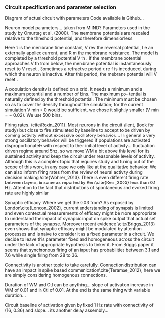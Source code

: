 ### Circuit specification and parameter selection

Diagram of actual circuit with parameters
Code available in Github...

Neuron model parameters... taken from MIIND?
Parameters used in the study
by Omurtag et al. (2000). The membrane
potentials are rescaled relative to the
threshold potential, and therefore
dimensionless

Here τ is the membrane time constant, V rev the reversal potential, I e
an externally applied current, and R m the membrane resistance. The
model is completed by a threshold potential V th . If the membrane
potential approaches V th from below, the membrane potential is
instantaneously reset to V reset . Sometimes a refractive period τ re f is
introduced, during which the neuron is inactive. After this period,
the mebrane potential will V reset .

A population density is defined on a grid. It needs a minimum
and a maximum potential and a number of bins. The maximum po-
tential is naturally defined by the threshold potential. The minimum
must be chosen so as to cover the density throughout the simulation;
for the current simulation V min = 0 would be sufficient, we chose it
slightly smaller (V min = − 0.02). We use 500 bins.


Firing rates. \cite{Roxin_2011}. Most neurons in the circuit silent, (look for study) but close to fire stimulated by baseline to accept to be driven by coming activity without excessive oscillatory behavior.... In general a very strong oscillatory behavior will be triggered if populations are activated disproportionately with respect to their initial level of activity... fluctuation driven regime around 5hz, so we move WM a bit above this level for its sustained activity and keep the circuit under reasonable levels of activity. Although this is a complex topic that requires study and tuning out of the scope of this work, in any case we only like at the qualitative behavior. We can also inform firing rates from the review of neural activity during decision making \cite{Wohrer_2013}. There is even different firing rate between layers, in some as reported by Kerr\cite{Kerr_2005} less than 0.1 Hz. Attention to the fact that distributions of spontaneous and evoked firing rate are highly similar

Synaptic efficacy. Where we get the 0.03 from? As exposed by London\cite{London_2002}, current understanding of synapsis is limited and even contextual measurements of efficacy might be more appropriate to understand the impact of synapcic input on spike output that actual set parameters of the synapse. Moreover recent evidence \cite{Briggs_2013} even shows that synaptic efficacy might be modulated by attention processes and is naive to consider it as a fixed parameter in a circuit. We decide to leave this parameter fixed and homogeneous across the circuit under the lack of appropriate hypothesis to tinker it. From Briggs paper it seems that synchronous firing of an input has probabilities between 3.1 and 7.6 while single firing from 28 to 36.

Connectivity is another topic to take carefully. Connection distribution can have an impact in spike based communication\cite{Teramae_2012}, here we are simply considering homogenous connections.

Duration of WM and Ctl can be anything...
slope of activation increase in WM of 0.01 and in Ctl of 0.01. At the end is the same thing with variable duration...

Circuit baseline of activation given by fixed 1 Hz rate with connectivity of (16, 0.36) and slope... its another delay assembly...